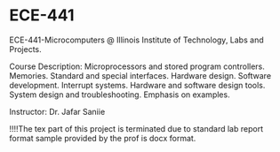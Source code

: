 # ECE-441
ECE-441-Microcomputers @ Illinois Institute of Technology, Labs and Projects.

Course Description:
Microprocessors and stored program controllers. Memories. Standard and special interfaces. Hardware design. Software development. Interrupt systems. Hardware and software design tools. System design and troubleshooting. Emphasis on examples.

Instructor: Dr. Jafar Saniie

!!!!The tex part of this project is terminated due to standard lab report format sample provided by the prof is docx format.
